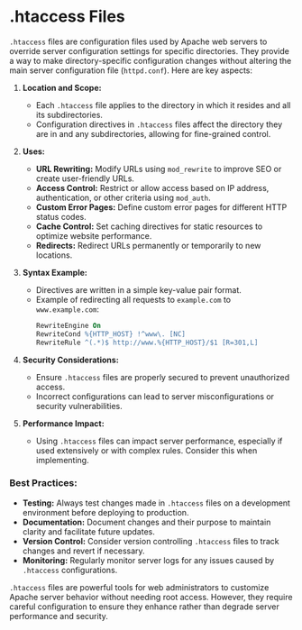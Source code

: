 # .htaccess Files

`.htaccess` files are configuration files used by Apache web servers to override server configuration settings for specific directories. They provide a way to make directory-specific configuration changes without altering the main server configuration file (`httpd.conf`). Here are key aspects:

1. **Location and Scope:**
   - Each `.htaccess` file applies to the directory in which it resides and all its subdirectories.
   - Configuration directives in `.htaccess` files affect the directory they are in and any subdirectories, allowing for fine-grained control.

2. **Uses:**
   - **URL Rewriting:** Modify URLs using `mod_rewrite` to improve SEO or create user-friendly URLs.
   - **Access Control:** Restrict or allow access based on IP address, authentication, or other criteria using `mod_auth`.
   - **Custom Error Pages:** Define custom error pages for different HTTP status codes.
   - **Cache Control:** Set caching directives for static resources to optimize website performance.
   - **Redirects:** Redirect URLs permanently or temporarily to new locations.

3. **Syntax Example:**
   - Directives are written in a simple key-value pair format.
   - Example of redirecting all requests to `example.com` to `www.example.com`:
     ```apache
     RewriteEngine On
     RewriteCond %{HTTP_HOST} !^www\. [NC]
     RewriteRule ^(.*)$ http://www.%{HTTP_HOST}/$1 [R=301,L]
     ```

4. **Security Considerations:**
   - Ensure `.htaccess` files are properly secured to prevent unauthorized access.
   - Incorrect configurations can lead to server misconfigurations or security vulnerabilities.

5. **Performance Impact:**
   - Using `.htaccess` files can impact server performance, especially if used extensively or with complex rules. Consider this when implementing.

### Best Practices:

- **Testing:** Always test changes made in `.htaccess` files on a development environment before deploying to production.
- **Documentation:** Document changes and their purpose to maintain clarity and facilitate future updates.
- **Version Control:** Consider version controlling `.htaccess` files to track changes and revert if necessary.
- **Monitoring:** Regularly monitor server logs for any issues caused by `.htaccess` configurations.

`.htaccess` files are powerful tools for web administrators to customize Apache server behavior without needing root access. However, they require careful configuration to ensure they enhance rather than degrade server performance and security.
